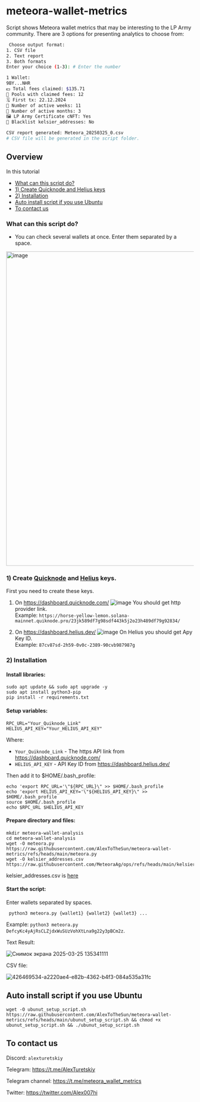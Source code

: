 # meteora-wallet-metrics

Script shows Meteora wallet metrics that may be interesting to the LP Army community. There are 3 options for presenting analytics to choose from:
```bash
 Choose output format:
1. CSV file
2. Text report
3. Both formats
Enter your choice (1-3): # Enter the number

1 Wallet:
9BY...NHR
💵 Total fees claimed: $135.71
🛀 Pools with claimed fees: 12
🗓 First tx: 22.12.2024
📅 Number of active weeks: 11
📅 Number of active months: 3
🖼 LP Army Certificate сNFT: Yes
🚫 Blacklist kelsier_addresses: No

CSV report generated: Meteora_20250325_0.csv
# CSV file will be generated in the script folder.
```
## Overview
In this tutorial
- [What can this script do?](https://github.com/AlexToTheSun/meteora-wallet-metrics/tree/main#what-can-this-script-do)
- [1) Create Quicknode and Helius keys](https://github.com/AlexToTheSun/meteora-wallet-metrics/tree/main#1-create-quicknode-and-helius-keys.)
- [2) Installation](https://github.com/AlexToTheSun/meteora-wallet-metrics/tree/main/README.md#2-installation)
- [Auto install script if you use Ubuntu](https://github.com/AlexToTheSun/meteora-wallet-metrics/tree/main/README.md#auto-install-script-if-you-use-ubuntu)
- [To contact us](https://github.com/AlexToTheSun/meteora-wallet-metrics/tree/main/README.md#to-contact-us)

### What can this script do?

- You can check several wallets at once. Enter them separated by a space.
<img width="843" alt="image" src="https://github.com/user-attachments/assets/a794e3ed-c2f6-4604-b79a-5412fb5a4c24" />

### 1) Create [Quicknode](https://dashboard.quicknode.com/) and [Helius](https://dashboard.helius.dev/) keys.
First you need to create these keys.
1) On https://dashboard.quicknode.com/
   ![image](https://github.com/user-attachments/assets/fdecab6e-7f1c-4e3b-b721-6242ec37158e)
You should get http provider link.           
Example: `https://horse-yellow-lemon.solana-mainnet.quiknode.pro/23jk589df7g98sdf443k5j2o23h489df79g92834/`

2) On https://dashboard.helius.dev/
   ![image](https://github.com/user-attachments/assets/6da0663c-5b07-4883-9796-b503540a5600)
On Helius you should get Apy Key ID.           
Example: `87cv87sd-2h59-0v0c-2389-90cvb987987g`

### 2) Installation
#### Install libraries:
```
sudo apt update && sudo apt upgrade -y
sudo apt install python3-pip
pip install -r requirements.txt
```
#### Setup variables:
```
RPC_URL="Your_Quiknode_Link"
HELIUS_API_KEY="Your_HELIUS_API_KEY"
```
Where:
- `Your_Quiknode_Link` - The https API link from  https://dashboard.quicknode.com/ 
- `HELIUS_API_KEY` - API Key ID from https://dashboard.helius.dev/
  
Then add it to $HOME/.bash_profile:
```
echo 'export RPC_URL='\"${RPC_URL}\" >> $HOME/.bash_profile
echo 'export HELIUS_API_KEY='\"${HELIUS_API_KEY}\" >> $HOME/.bash_profile
source $HOME/.bash_profile
echo $RPC_URL $HELIUS_API_KEY
```

#### Prepare directory and files:
```
mkdir meteora-wallet-analysis
cd meteora-wallet-analysis
wget -O meteora.py https://raw.githubusercontent.com/AlexToTheSun/meteora-wallet-metrics/refs/heads/main/meteora.py
wget -O kelsier_addresses.csv https://raw.githubusercontent.com/MeteoraAg/ops/refs/heads/main/kelsier_addresses.csv
```
kelsier_addresses.csv is [here](https://github.com/MeteoraAg/ops)

#### Start the script:
Enter wallets separated by spaces.
```
 python3 meteora.py {wallet1} {wallet2} {wallet3} ... 
```
Example: `python3 meteora.py DefcyKc4yAjRsCLZjdxWuSUzVohXtLna9g22y3pBCm2z`.

Text Result:

![Снимок экрана 2025-03-25 135341111](https://github.com/user-attachments/assets/88857d8f-c2e3-425b-8cf7-56441072633b)

CSV file:

![426469534-a2220ae4-e82b-4362-b4f3-084a535a31fc](https://github.com/user-attachments/assets/8879a12f-d566-4311-bd6d-c2aaea748927)



## Auto install script if you use Ubuntu
```
wget -O ubunut_setup_script.sh https://raw.githubusercontent.com/AlexToTheSun/meteora-wallet-metrics/refs/heads/main/ubunut_setup_script.sh && chmod +x ubunut_setup_script.sh && ./ubunut_setup_script.sh
```

## To contact us
Discord: `alexturetskiy`

Telegram: https://t.me/AlexTuretskiy

Telegram channel: https://t.me/meteora_wallet_metrics

Twitter: https://twitter.com/Alex007hi
